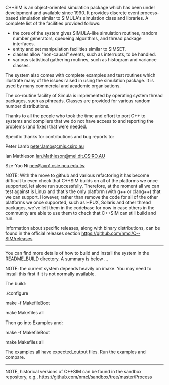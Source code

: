 C++SIM is an object-oriented simulation package which has been under development and available since 1990. It provides discrete event process-based simulation similar to SIMULA's simulation class and libraries. A complete list of the facilities provided follows:

- the core of the system gives SIMULA-like simulation routines, random number generators, queueing algorithms, and thread package interfaces.
- entity and set manipulation facilities similar to SIMSET.
- classes allow "non-causal" events, such as interrupts, to be handled.
- various statistical gathering routines, such as histogram and variance classes.

The system also comes with complete examples and test routines which illustrate many of the issues raised in using the simulation package. It is used by many commercial and academic organisations.

The co-routine facility of Simula is implemented by operating system thread packages, such as pthreads. Classes are provided for various random number distributions.

Thanks to all the people who took the time and effort to port C++ to systems and compilers that we do not have access to and reporting the problems (and fixes) that were needed.

Specific thanks for contributions and bug reports to:

Peter Lamb peter.lamb@cmis.csiro.au

Ian Mathieson Ian.Mathieson@mel.dit.CSIRO.AU

Sze-Yao Ni nee@axp1.csie.ncu.edu.tw

NOTE: With the move to github and various refactoring it has become difficult to even check that C++SIM builds on all of the platforms we once supported, let alone run successfully. Therefore, at the moment all we can test against is Linux and that's the only platform (with g++ or clang++) that we can support. However, rather than remove the code for all of the other platforms we once supported, such as HPUX, Solaris and other thread packages, we've left them in the codebase for now in case others in the community are able to use them to check that C++SIM can still build and run.

Information about specific releases, along with binary distributions, can be found in the official releases section https://github.com/nmcl/C--SIM/releases

----

You can find more details of how to build and install the system in the README_BUILD directory. A summary is below ...

NOTE: the current system depends heavily on imake. You may need to install this first if it is not normally available.

The build:

./configure

make -f MakefileBoot

make Makefiles all

Then go into Examples and:

make -f MakefileBoot

make Makefiles all

The examples all have expected_output files. Run the examples and compare.

----

NOTE, historical versions of C++SIM can be found in the sandbox repository, e.g., https://github.com/nmcl/sandbox/tree/master/Process
